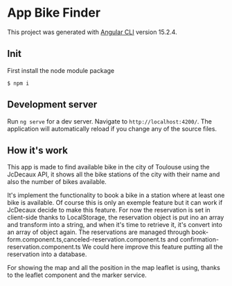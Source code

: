 # App Bike Finder

This project was generated with [Angular CLI](https://github.com/angular/angular-cli) version 15.2.4.

## Init 
First install the node module package
```console
$ npm i
```

## Development server

Run `ng serve` for a dev server. Navigate to `http://localhost:4200/`. The application will automatically reload if you change any of the source files.

## How it's work

This app is made to find available bike in the city of Toulouse using the JcDecaux API, it shows all the bike stations of the city with their name and also the number of bikes available.

It's implement the functionality to book a bike in a station where at least one bike is available. Of course this is only an exemple feature but it can work if JcDecaux decide to make this feature.
For now the reservation is set in client-side thanks to LocalStorage, the reservation object is put ino an array and transform into a string, and when it's time to retrieve it, it's convert into an array of object again.
The reservations are managed through book-form.component.ts,canceled-reservation.component.ts and confirmation-reservation.component.ts
We could here improve this feature putting all the reservation into a database. 

For showing the map and all the position in the map leaflet is using, thanks to the leaflet component and the marker service. 

